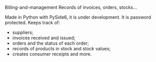 Billing-and-management
Records of invoices, orders, stocks...

Made in Python with PySide6, it is under development. 
It is password protected. Keeps track of:

  - suppliers;
  - invoices received and issued;
  - orders and the status of each order;
  - records of products in stock and stock values;
  - creates consumer receipts and more.

